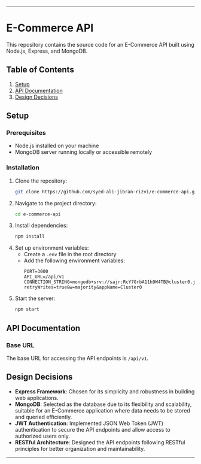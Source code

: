 
---

# E-Commerce API

This repository contains the source code for an E-Commerce API built using Node.js, Express, and MongoDB.

## Table of Contents
1. [Setup](#setup)
2. [API Documentation](#api-documentation)
3. [Design Decisions](#design-decisions)

## Setup

### Prerequisites
- Node.js installed on your machine
- MongoDB server running locally or accessible remotely

### Installation
1. Clone the repository:
   ```bash
   git clone https://github.com/syed-ali-jibran-rizvi/e-commerce-api.git
   ```
2. Navigate to the project directory:
   ```bash
   cd e-commerce-api
   ```
3. Install dependencies:
   ```bash
   npm install
   ```
4. Set up environment variables:
   - Create a `.env` file in the root directory
   - Add the following environment variables:
     ```
     PORT=3000
     API_URL=/api/v1
     CONNECTION_STRING=mongodb+srv://sajr:RcY7GrbA11h9W4TB@cluster0.jc7okdl.mongodb.net/?retryWrites=true&w=majority&appName=Cluster0
     ```
5. Start the server:
   ```bash
   npm start
   ```

## API Documentation

### Base URL
The base URL for accessing the API endpoints is `/api/v1`.


## Design Decisions

- **Express Framework**: Chosen for its simplicity and robustness in building web applications.
- **MongoDB**: Selected as the database due to its flexibility and scalability, suitable for an E-Commerce application where data needs to be stored and queried efficiently.
- **JWT Authentication**: Implemented JSON Web Token (JWT) authentication to secure the API endpoints and allow access to authorized users only.
- **RESTful Architecture**: Designed the API endpoints following RESTful principles for better organization and maintainability.

---
